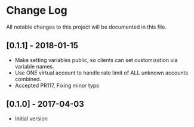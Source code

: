 # Change Log
All notable changes to this project will be documented in this file.

## [0.1.1] - 2018-01-15
- Make setting variables public, so clients can set customization via variable names.
- Use ONE virtual account to handle rate limit of ALL unknown accounts combined.
- Accepted PR117, Fixing minor typo

## [0.1.0] - 2017-04-03
- Initial version

